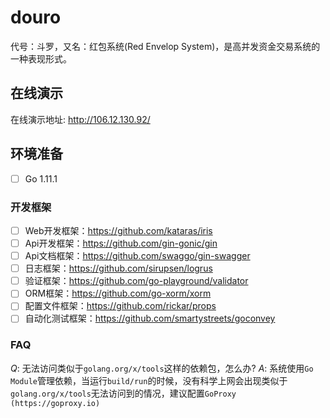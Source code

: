 # douro

代号：斗罗，又名：红包系统(Red Envelop System)，是高并发资金交易系统的一种表现形式。

## 在线演示

在线演示地址: http://106.12.130.92/

## 环境准备

- [ ] Go 1.11.1 

### 开发框架

- [ ] Web开发框架：https://github.com/kataras/iris
- [ ] Api开发框架：https://github.com/gin-gonic/gin
- [ ] Api文档框架：https://github.com/swaggo/gin-swagger
- [ ] 日志框架：https://github.com/sirupsen/logrus
- [ ] 验证框架：https://github.com/go-playground/validator
- [ ] ORM框架：https://github.com/go-xorm/xorm
- [ ] 配置文件框架：https://github.com/rickar/props
- [ ] 自动化测试框架：https://github.com/smartystreets/goconvey

### FAQ
*Q*: 无法访问类似于`golang.org/x/tools`这样的依赖包，怎么办?
*A*: 系统使用`Go Module`管理依赖，当运行`build/run`的时候，没有科学上网会出现类似于`golang.org/x/tools`无法访问到的情况，建议配置`GoProxy (https://goproxy.io)`
